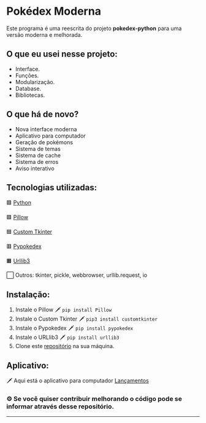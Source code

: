 # Pokédex Moderna
Este programa é uma reescrita do projeto **pokedex-python** para uma versão moderna e melhorada.

## O que eu usei nesse projeto:
- Interface.
- Funções.
- Modularização.
- Database.
- Bibliotecas.

## O que há de novo?
- Nova interface moderna
- Aplicativo para computador
- Geração de pokémons
- Sistema de temas
- Sistema de cache
- Sistema de erros
- Aviso interativo

## Tecnologias utilizadas:
🟩 [Python](https://www.python.org/)

🟪 [Pillow](https://pypi.org/project/Pillow/)

🟦 [Custom Tkinter](https://github.com/TomSchimansky/CustomTkinter)

🟥 [Pypokedex](https://github.com/arnavb/pypokedex)

🟧 [Urllib3](https://pypi.org/project/urllib3/)

⬜ Outros: tkinter, pickle, webbrowser, urllib.request, io

## Instalação:
1. Instale o Pillow 🗡️ `pip install Pillow`
2. Instale o Custom Tkinter 🗡️ `pip3 install customtkinter`
3. Instale o Pypokedex 🗡️ `pip install pypokedex`
4. Instale o URLlib3 🗡️ `pip install urllib3`
5. Clone este [repositório](https://github.com/Dimitri-Matheus/Pokedex-Modern) na sua máquina.

## Aplicativo:
🗡︎ Aqui está o aplicativo para computador [Lançamentos](https://github.com/Dimitri-Matheus/Pokedex-Modern/releases)

### ⚙ Se você quiser contribuir melhorando o código pode se informar através desse repositório.
---